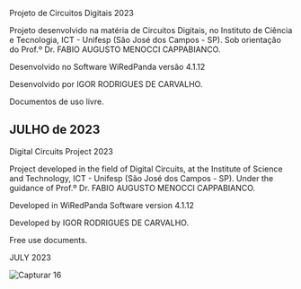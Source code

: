 
  Projeto de Circuitos Digitais 2023

  Projeto desenvolvido na matéria de Circuitos Digitais, no Instituto de Ciência e Tecnologia,
  ICT - Unifesp (São José dos Campos - SP). Sob orientação do Prof.º Dr. FABIO AUGUSTO MENOCCI CAPPABIANCO.
  
  Desenvolvido no Software WiRedPanda versão 4.1.12
  
  Desenvolvido por IGOR RODRIGUES DE CARVALHO.
  
  Documentos de uso livre.

  JULHO de 2023
  ------------------------------------------------------------------------------------------------------------

  Digital Circuits Project 2023

  Project developed in the field of Digital Circuits, at the Institute of Science and Technology,
  ICT - Unifesp (São José dos Campos - SP). Under the guidance of Prof.º Dr. FABIO AUGUSTO MENOCCI CAPPABIANCO.
   
  Developed in WiRedPanda Software version 4.1.12
  
  Developed by IGOR RODRIGUES DE CARVALHO.
  
  Free use documents.

  JULY 2023
  
![Capturar 16](https://github.com/carvalhin/CD/assets/40176171/de83fbc1-d0ab-4029-889e-f4b706cea9f8)

  

